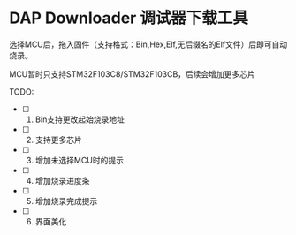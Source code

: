 # DAP Downloader 调试器下载工具

选择MCU后，拖入固件（支持格式：Bin,Hex,Elf,无后缀名的Elf文件）后即可自动烧录。

MCU暂时只支持STM32F103C8/STM32F103CB，后续会增加更多芯片

TODO:

- [ ] 1. Bin支持更改起始烧录地址

- [ ] 2. 支持更多芯片

- [ ] 3. 增加未选择MCU时的提示

- [ ] 4. 增加烧录进度条

- [ ] 5. 增加烧录完成提示

- [ ] 6. 界面美化